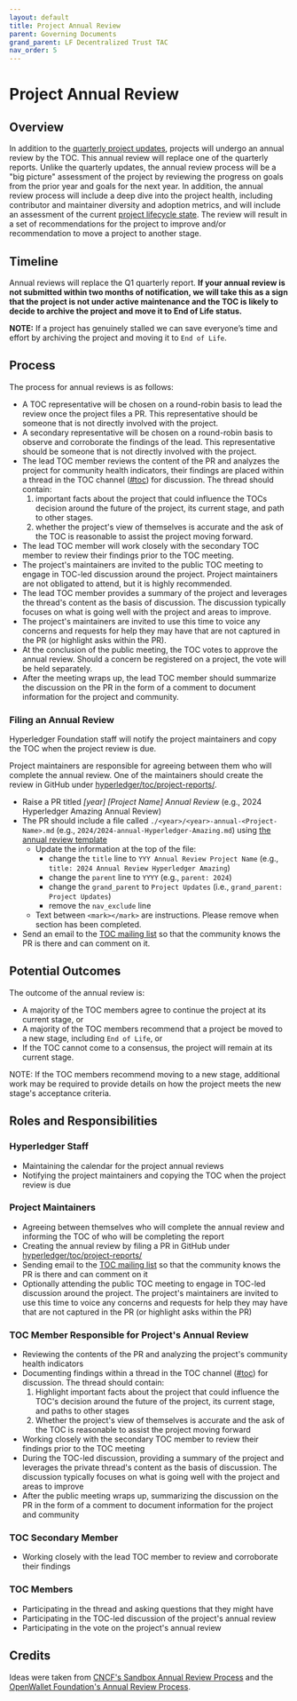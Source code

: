 ```yaml
---
layout: default
title: Project Annual Review
parent: Governing Documents
grand_parent: LF Decentralized Trust TAC
nav_order: 5
---
```

[//]: # (SPDX-License-Identifier: CC-BY-4.0)

# Project Annual Review

## Overview
In addition to the [quarterly project updates](./project-updates.md), projects will undergo an annual review by the TOC. This annual review will replace one of the quarterly reports. Unlike the quarterly updates, the annual review process will be a "big picture" assessment of the project by reviewing the progress on goals from the prior year and goals for the next year. In addition, the annual review process will include a deep dive into the project health, including contributor and maintainer diversity and adoption metrics, and will include an assessment of the current [project lifecycle state](./project-lifecycle.md). The review will result in a set of recommendations for the project to improve and/or recommendation to move a project to another stage.

## Timeline
Annual reviews will replace the Q1 quarterly report.  **If your annual review is not submitted within two months of notification, we will take this as a sign that the project is not under active maintenance and the TOC is likely to decide to archive the project and move it to End of Life status.**

**NOTE:** If a project has genuinely stalled we can save everyone’s time and effort by archiving the project and moving it to `End of Life`.

## Process
The process for annual reviews is as follows:

* A TOC representative will be chosen on a round-robin basis to lead the review once the project files a PR. This representative should be someone that is not directly involved with the project.
* A secondary representative will be chosen on a round-robin basis to observe and corroborate the findings of the lead. This representative should be someone that is not directly involved with the project.
* The lead TOC member reviews the content of the PR and analyzes the project for community health indicators, their findings are placed within a thread in the TOC channel ([#toc](https://discord.com/channels/905194001349627914/941384040316018790)) for discussion. The thread should contain:
    1. important facts about the project that could influence the TOCs decision around the future of the project, its current stage, and path to other stages.
    2. whether the project's view of themselves is accurate and the ask of the TOC is reasonable to assist the project moving forward.
* The lead TOC member will work closely with the secondary TOC member to review their findings prior to the TOC meeting.
* The project's maintainers are invited to the public TOC meeting to engage in TOC-led discussion around the project. Project maintainers are not obligated to attend, but it is highly recommended.
* The lead TOC member provides a summary of the project and leverages the thread's content as the basis of discussion. The discussion typically focuses on what is going well with the project and areas to improve.
* The project's maintainers are invited to use this time to voice any concerns and requests for help they may have that are not captured in the PR (or highlight asks within the PR).
* At the conclusion of the public meeting, the TOC votes to approve the annual review. Should a concern be registered on a project, the vote will be held separately.
* After the meeting wraps up, the lead TOC member should summarize the discussion on the PR in the form of a comment to document information for the project and community.

### Filing an Annual Review
Hyperledger Foundation staff will notify the project maintainers and copy the TOC when the project review is due. 

Project maintainers are responsible for agreeing between them who will complete the annual review. One of the maintainers should create the review in GitHub under [hyperledger/toc/project-reports/](https://github.com/hyperledger/toc/tree/gh-pages/project-reports).

* Raise a PR titled *[year] [Project Name] Annual Review* (e.g., 2024 Hyperledger Amazing Annual Review)
* The PR should include a file called `./<year>/<year>-annual-<Project-Name>.md` (e.g., `2024/2024-annual-Hyperledger-Amazing.md`) using [the annual review template](../project-reports/0000-annual-review-template.md)
    - Update the information at the top of the file:
        - change the `title` line to `YYY Annual Review Project Name` (e.g., `title: 2024 Annual Review Hyperledger Amazing`)
        - change the `parent` line to `YYYY` (e.g., `parent: 2024`)
        - change the `grand_parent` to `Project Updates` (i.e., `grand_parent: Project Updates`)
        - remove the `nav_exclude` line
    - Text between `<mark></mark>` are instructions. Please remove when section has been completed.
* Send an email to the [TOC mailing list](mailto:toc@lists.hyperledger.org) so that the community knows the PR is there and can comment on it.

## Potential Outcomes
The outcome of the annual review is:

* A majority of the TOC members agree to continue the project at its current stage, or
* A majority of the TOC members recommend that a project be moved to a new stage, including `End of Life`, or
* If the TOC cannot come to a consensus, the project will remain at its current stage.

NOTE: If the TOC members recommend moving to a new stage, additional work may be required to provide details on how the project meets the new stage's acceptance criteria.

## Roles and Responsibilities

### Hyperledger Staff

- Maintaining the calendar for the project annual reviews
- Notifying the project maintainers and copying the TOC when the project review is due

### Project Maintainers
- Agreeing between themselves who will complete the annual review and informing the TOC of who will be completing the report
- Creating the annual review by filing a PR in GitHub under [hyperledger/toc/project-reports/](https://github.com/hyperledger/toc/tree/gh-pages/project-reports)
- Sending email to the [TOC mailing list](mailto:toc@lists.hyperledger.org) so that the community knows the PR is there and can comment on it
- Optionally attending the public TOC meeting to engage in TOC-led discussion around the project. The project's maintainers are invited to use this time to voice any concerns and requests for help they may have that are not captured in the PR (or highlight asks within the PR)

### TOC Member Responsible for Project's Annual Review
- Reviewing the contents of the PR and analyzing the project's community health indicators
- Documenting findings within a thread in the TOC channel ([#toc](https://discord.com/channels/905194001349627914/941384040316018790)) for discussion. The thread should contain:
    1. Highlight important facts about the project that could influence the TOC's decision around the future of the project, its current stage, and paths to other stages
    2. Whether the project's view of themselves is accurate and the ask of the TOC is reasonable to assist the project moving forward
- Working closely with the secondary TOC member to review their findings prior to the TOC meeting
- During the TOC-led discussion, providing a summary of the project and leverages the private thread's content as the basis of discussion. The discussion typically focuses on what is going well with the project and areas to improve
- After the public meeting wraps up, summarizing the discussion on the PR in the form of a comment to document information for the project and community

### TOC Secondary Member
- Working closely with the lead TOC member to review and corroborate their findings

### TOC Members
- Participating in the thread and asking questions that they might have
- Participating in the TOC-led discussion of the project's annual review
- Participating in the vote on the project's annual review

## Credits
Ideas were taken from [CNCF's Sandbox Annual Review Process](https://github.com/cncf/toc/blob/main/process/) and the [OpenWallet Foundation's Annual Review Process](https://openwallet-foundation.github.io/tac/governance/project-annual-review-process/).
